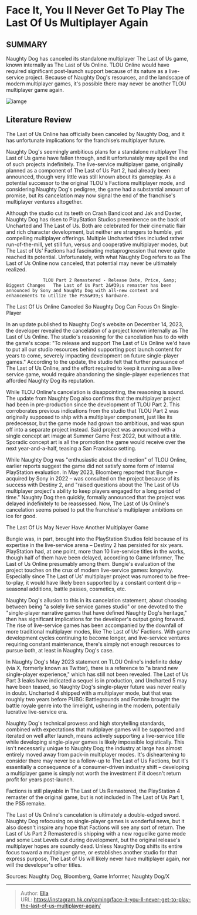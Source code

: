 # Face It, You ll Never Get To Play The Last Of Us Multiplayer Again


## SUMMARY 



  Naughty Dog has canceled its standalone multiplayer The Last of Us game, known internally as The Last of Us Online.   TLOU Online would have required significant post-launch support because of its nature as a live-service project.   Because of Naughty Dog&#39;s resources, and the landscape of modern multiplayer games, it&#39;s possible there may never be another TLOU multiplayer game again.  

![iamge](https://static1.srcdn.com/wordpress/wp-content/uploads/2023/12/tlou-multiplayer-joel.jpg)

## Literature Review

The Last of Us Online has officially been canceled by Naughty Dog, and it has unfortunate implications for the franchise’s multiplayer future.




Naughty Dog&#39;s seemingly ambitious plans for a standalone multiplayer The Last of Us game have fallen through, and it unfortunately may spell the end of such projects indefinitely. The live-service multiplayer game, originally planned as a component of The Last of Us Part 2, had already been announced, though very little was still known about its gameplay. As a potential successor to the original TLOU&#39;s Factions multiplayer mode, and considering Naughty Dog&#39;s pedigree, the game had a substantial amount of promise, but its cancelation may now signal the end of the franchise&#39;s multiplayer ventures altogether.




Although the studio cut its teeth on Crash Bandicoot and Jak and Daxter, Naughty Dog has risen to PlayStation Studios preeminence on the back of Uncharted and The Last of Us. Both are celebrated for their cinematic flair and rich character development, but neither are strangers to humble, yet compelling multiplayer offerings. Multiple Uncharted titles included rather run-of-the-mill, yet still fun, versus and cooperative multiplayer modes, but The Last of Us&#39; Factions had fascinating metaprogression that never quite reached its potential. Unfortunately, with what Naughty Dog refers to as The Last of Us Online now canceled, that potential may never be ultimately realized.

                  TLOU Part 2 Remastered - Release Date, Price, &amp; Biggest Changes   The Last of Us Part 2&#39;s remaster has been announced by Sony and Naughty Dog with all-new content and enhancements to utilize the PS5&#39;s hardware.   


 The Last Of Us Online Canceled So Naughty Dog Can Focus On Single-Player 
         




In an update published to Naughty Dog&#39;s website on December 14, 2023, the developer revealed the cancelation of a project known internally as The Last of Us Online. The studio&#39;s reasoning for the cancelation has to do with the game&#39;s scope: &#34;To release and support The Last of Us Online we&#39;d have to put all our studio resources behind supporting post launch content for years to come, severely impacting development on future single-player games.&#34; According to the update, the studio felt that further pursuance of The Last of Us Online, and the effort required to keep it running as a live-service game, would require abandoning the single-player experiences that afforded Naughty Dog its reputation.

While TLOU Online&#39;s cancelation is disappointing, the reasoning is sound. The update from Naughty Dog also confirms that the multiplayer project had been in pre-production since the development of TLOU Part 2. This corroborates previous indications from the studio that TLOU Part 2 was originally supposed to ship with a multiplayer component, just like its predecessor, but the game mode had grown too ambitious, and was spun off into a separate project instead. Said project was announced with a single concept art image at Summer Game Fest 2022, but without a title. Sporadic concept art is all the promotion the game would receive over the next year-and-a-half, teasing a San Francisco setting.




While Naughty Dog was &#34;enthusiastic about the direction&#34; of TLOU Online, earlier reports suggest the game did not satisfy some form of internal PlayStation evaluation. In May 2023, Bloomberg reported that Bungie – acquired by Sony in 2022 – was consulted on the project because of its success with Destiny 2, and &#34;raised questions about the The Last of Us multiplayer project&#39;s ability to keep players engaged for a long period of time.&#34; Naughty Dog then quickly, formally announced that the project was delayed indefinitely to be reassessed. Now, The Last of Us Online&#39;s cancelation seems poised to put the franchise&#39;s multiplayer ambitions on ice for good.



 The Last Of Us May Never Have Another Multiplayer Game 
          

Bungie was, in part, brought into the PlayStation Studios fold because of its expertise in the live-service arena – Destiny 2 has persisted for six years. PlayStation had, at one point, more than 10 live-service titles in the works, though half of them have been delayed, according to Game Informer, The Last of Us Online presumably among them. Bungie&#39;s evaluation of the project touches on the crux of modern live-service games: longevity. Especially since The Last of Us&#39; multiplayer project was rumored to be free-to-play, it would have likely been supported by a constant content drip – seasonal additions, battle passes, cosmetics, etc.




Naughty Dog&#39;s allusion to this in its cancelation statement, about choosing between being &#34;a solely live service games studio&#34; or one devoted to the &#34;single-player narrative games that have defined Naughty Dog&#39;s heritage,&#34; then has significant implications for the developer&#39;s output going forward. The rise of live-service games has been accompanied by the downfall of more traditional multiplayer modes, like The Last of Us&#39; Factions. With game development cycles continuing to become longer, and live-service ventures requiring constant maintenance, there&#39;s simply not enough resources to pursue both, at least in Naughty Dog&#39;s case.

In Naughty Dog&#39;s May 2023 statement on TLOU Online&#39;s indefinite delay (via X, formerly known as Twitter), there is a reference to &#34;a brand new single-player experience,&#34; which has still not been revealed. The Last of Us Part 3 leaks have indicated a sequel is in production, and Uncharted 5 may have been teased, so Naughty Dog&#39;s single-player future was never really in doubt. Uncharted 4 shipped with a multiplayer mode, but that was roughly two years before PUBG: Battlegrounds and Fortnite brought the battle royale genre into the limelight, ushering in the modern, potentially lucrative live-service era.





 

Naughty Dog&#39;s technical prowess and high storytelling standards, combined with expectations that multiplayer games will be supported and iterated on well after launch, means actively supporting a live-service title while developing single-player games is likely impossible logistically. This isn&#39;t necessarily unique to Naughty Dog; the industry at large has almost entirely moved away from pack-in multiplayer modes. It&#39;s disheartening to consider there may never be a follow-up to The Last of Us Factions, but it&#39;s essentially a consequence of a consumer-driven industry shift – developing a multiplayer game is simply not worth the investment if it doesn&#39;t return profit for years post-launch.



Factions is still playable in The Last of Us Remastered, the PlayStation 4 remaster of the original game, but is not included in The Last of Us Part 1, the PS5 remake.







The Last of Us Online&#39;s cancelation is ultimately a double-edged sword. Naughty Dog refocusing on single-player games is wonderful news, but it also doesn&#39;t inspire any hope that Factions will see any sort of return. The Last of Us Part 2 Remastered is shipping with a new roguelike game mode and some Lost Levels cut during development, but the original release&#39;s multiplayer hopes are soundly dead. Unless Naughty Dog shifts its entire focus toward a multiplayer game, or establishes another studio for that express purpose, The Last of Us will likely never have multiplayer again, nor will the developer&#39;s other titles.

Sources: Naughty Dog, Bloomberg, Game Informer, Naughty Dog/X



---

> Author: [Ella](https://instagram.hk.cn/)  
> URL: https://instagram.hk.cn/gaming/face-it-you-ll-never-get-to-play-the-last-of-us-multiplayer-again/  

